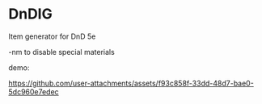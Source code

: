 # DnDIG
Item generator for DnD 5e

-nm to disable special materials

demo:

https://github.com/user-attachments/assets/f93c858f-33dd-48d7-bae0-5dc960e7edec

